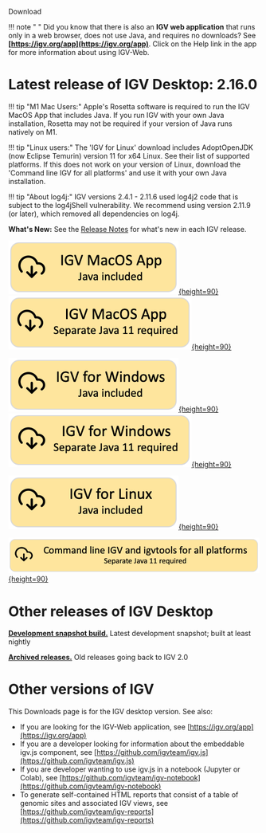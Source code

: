 <!---
The page title should not go in the menu
-->
<p class="page-title"> Download </p>

!!! note " "
    Did you know that there is also an **IGV web application** that runs only in a web browser, does not use Java, and requires no downloads? See **[https://igv.org/app](https://igv.org/app)**. Click on the Help link in the app for more information about using IGV-Web.

# Latest release of IGV Desktop: 2.16.0
!!! tip "M1 Mac Users:" 
    Apple's Rosetta software is required to run the IGV MacOS App that includes Java. If you run IGV with your own Java installation, Rosetta may not be required if your version of Java runs natively on M1.

!!! tip "Linux users:" 
    The 'IGV for Linux' download includes AdoptOpenJDK (now Eclipse Temurin) version 11 for x64 Linux. See their list of supported platforms.  If this does not work on your version of Linux, download the 'Command line IGV for all platforms' and use it with your own Java installation.

!!! tip "About log4j:" 
    IGV versions 2.4.1 - 2.11.6 used log4j2 code that is subject to the log4jShell vulnerability. We recommend using version 2.11.9 (or later), which removed all dependencies on log4j.

**What's New:** See the [Release Notes](ReleaseNotes/2.15.x.md) for what's new in each IGV release.  


[![MacApp with java](img/DownloadYMacWithJava.png){height=90}](https://data.broadinstitute.org/igv/projects/downloads/2.16/IGV_MacApp_2.16.0_WithJava.zip) [![MacApp no java](img/DownloadYMacNoJava.png){height=90}](https://data.broadinstitute.org/igv/projects/downloads/2.16/IGV_MacApp_2.16.0.zip) 

[![Windows with java](img/DownloadYWindowsWithJava.png){height=90}](https://data.broadinstitute.org/igv/projects/downloads/2.16/IGV_Win_2.16.0-WithJava-installer.exe) [![Windows no java](img/DownloadYWindowsNoJava.png){height=90}](https://data.broadinstitute.org/igv/projects/downloads/2.16/IGV_Win_2.16.0-installer.exe) 

[![Linux with Java](img/DownloadYLinuxWithJava.png){height=90}](https://data.broadinstitute.org/igv/projects/downloads/2.16/IGV_Linux_2.16.0_WithJava.zip)

[![Command line no java](img/DownloadYCommandLineNoJava.png){height=90}](https://data.broadinstitute.org/igv/projects/downloads/2.16/IGV_2.16.0.zip)





# Other releases of IGV Desktop

**[Development snapshot build.](https://software.broadinstitute.org/software/igv/download_snapshot)** Latest development snapshot; built at least nightly
 
**[Archived releases.](https://data.broadinstitute.org/igv/projects/downloads/)** Old releases going back to IGV 2.0

# Other versions of IGV

This Downloads page is for the IGV desktop version. See also:

- If you are looking for the IGV-Web application, see [https://igv.org/app](https://igv.org/app)
- If you are a developer looking for information about the embeddable igv.js component, see [https://github.com/igvteam/igv.js](https://github.com/igvteam/igv.js)
- If you are developer wanting to use igv.js in a notebook (Jupyter or Colab), see [https://github.com/igvteam/igv-notebook](https://github.com/igvteam/igv-notebook)
- To generate self-contained HTML reports that consist of a table of genomic sites and associated IGV views, see [https://github.com/igvteam/igv-reports](https://github.com/igvteam/igv-reports)
